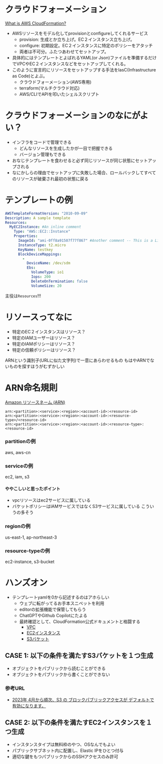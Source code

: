 # クラウドフォーメーション
[What is AWS CloudFormation?](https://docs.aws.amazon.com/ja_jp/AWSCloudFormation/latest/UserGuide/Welcome.html)
- AWSリソースをモデル化してprovisionとconfigureしてくれるサービス
    - provision: 生成とか立ち上げ。EC２インスタンス立ち上げ。
    - configure: 初期設定。EC２インスタンスに特定のポリシーをアタッチ
    - 両者は不可分。ふたつあわせてセットアップ。
- 具体的にはテンプレートとよばれるYAML(or Json)ファイルを準備するだけでVPCやEC２インスタンスなどをセットアップしてくれる。
- このように宣言的にリソースをセットアップする手法をIasC(Infrastructure as Code)とよぶ。
    - クラウドフォーメーション(AWS専用)
    - terraform(マルチクラウド対応)
    - AWS/CLIでAPIを叩いたシェルスクリプト

# クラウドフォーメーションのなにがよい？
- インフラをコードで管理できる
    - どんなリソースを生成したかが一目で把握できる
    - バージョン管理もできる
- おなじテンプレートを食わせると必ず同じリソースが同じ状態にセットアップされる
- なにかしらの理由でセットアップに失敗した場合、ロールバックしてすべてのリソースが破棄され最初の状態に戻る

# テンプレートの例
[](https://docs.aws.amazon.com/ja_jp/AWSCloudFormation/latest/UserGuide/template-formats.html)
```yaml
AWSTemplateFormatVersion: "2010-09-09"
Description: A sample template
Resources:
  MyEC2Instance: #An inline comment
    Type: "AWS::EC2::Instance"
    Properties: 
      ImageId: "ami-0ff8a91507f77f867" #Another comment -- This is a Linux AMI
      InstanceType: t2.micro
      KeyName: testkey
      BlockDeviceMappings:
        -
          DeviceName: /dev/sdm
          Ebs:
            VolumeType: io1
            Iops: 200
            DeleteOnTermination: false
            VolumeSize: 20
```
主役は`Resources`!!!

# リソースってなに
- 特定のEC２インスタンスはリソース？
- 特定のIAMユーザーはリソース？
- 特定のIAMポリシーはリソース？
- 特定の信頼ポリシーはリソース？

ARNという識別子(URLに似た文字列)で一意にあらわせるもの
もはやARNでないものを探すほうがむずかしい

# ARN命名規則
[Amazon リソースネーム (ARN)](https://docs.aws.amazon.com/ja_jp/IAM/latest/UserGuide/reference-arns.html)
```テンプレ
arn:<partition>:<service>:<region>:<account-id>:<resource-id>
arn:<partition>:<service>:<region>:<account-id>:<resource-type>/<resource-id>
arn:<partition>:<service>:<region>:<account-id>:<resource-type>:<resource-id>
```

### partitionの例
aws, aws-cn

### serviceの例
ec2, iam, s3

#### ややこしいと思ったポイント
- vpcリソースはec2サービスに属している
- バケットポリシーはIAMサービスではなくS3サービスに属している
こういうの多そう

### regionの例
us-east-1, ap-northeast-3

### resource-typeの例
ec2-instance, s3-bucket

# ハンズオン
- テンプレートyamlを0から記述するのはアホらしい
    - ウェブに転がってるお手本スニペットを利用
    - editorの拡張機能で保管してもらう
    - ChatGPTやGithub Copilotにたよる
    - 最終確認として、CloudFormation公式ドキュメントと格闘する
        - [VPC](https://docs.aws.amazon.com/AWSCloudFormation/latest/UserGuide/aws-resource-ec2-vpc.html)
        - [EC2インスタンス](https://docs.aws.amazon.com/AWSCloudFormation/latest/UserGuide/aws-resource-ec2-instance.html)
        - [S3バケット](https://docs.aws.amazon.com/AWSCloudFormation/latest/UserGuide/aws-resource-s3-bucket.html)

## CASE 1: 以下の条件を満たすS3バケットを１つ生成
- オブジェクトをパブリックから読むことができる
- オブジェクトをパブリックから書くことができない

### 参考URL
- [2023年 4月から順次、S3 の ブロックパブリックアクセスが デフォルトで有効になります。](https://blog.serverworks.co.jp/s3_bucket_public_access_block_202204)

## CASE 2: 以下の条件を満たすEC2インスタンスを１つ生成
- インスタンスタイプは無料枠のやつ、OSなんでもよい
- パブリックサブネット内に配置し、Elastic IPをひとつ付与
- 適切な鍵をもつパブリックからのSSHアクセスのみ許可
